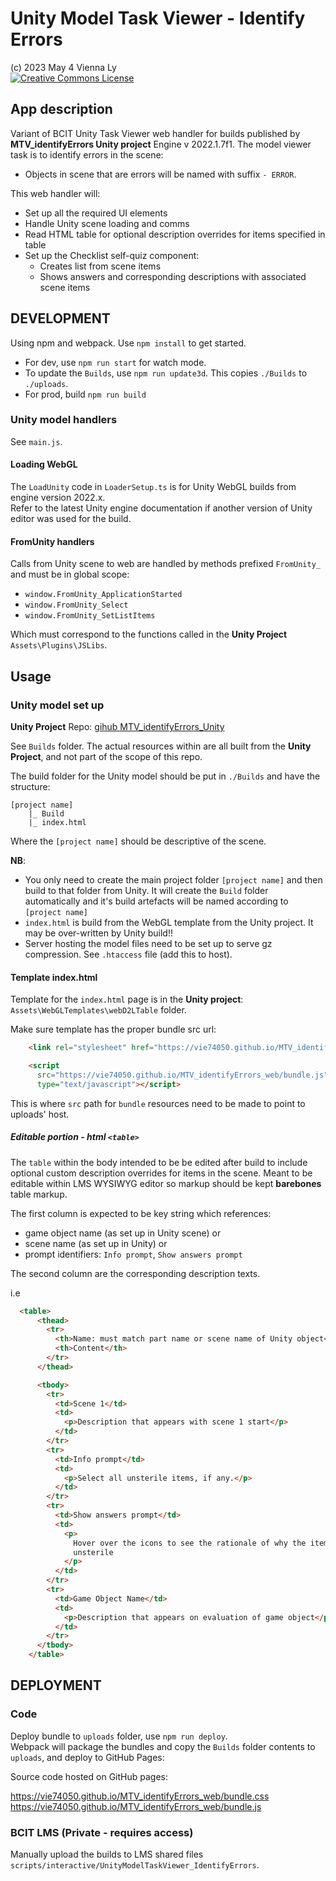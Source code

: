 # Unity Model Task Viewer - Identify Errors #

(c) 2023 May 4 Vienna Ly  
<a rel="license" href="http://creativecommons.org/licenses/by-nc-sa/4.0/" target="_blank"><img alt="Creative Commons License" style="border-width:0" src="https://i.creativecommons.org/l/by-nc-sa/4.0/88x31.png" /></a></a>

## App description ##

Variant of BCIT Unity Task Viewer web handler for builds published by **MTV_identifyErrors Unity project** Engine v 2022.1.7f1.  The model viewer task is to identify errors in the scene:

- Objects in scene that are errors will be named with suffix `- ERROR`.

This web handler will:

- Set up all the required UI elements
- Handle Unity scene loading and comms
- Read HTML table for optional description overrides for items specified in table
- Set up the Checklist self-quiz component:
  - Creates list from scene items
  - Shows answers and corresponding descriptions with associated scene items

## DEVELOPMENT ##

Using npm and webpack. Use `npm install` to get started.

- For dev, use `npm run start` for watch mode.
- To update the `Builds`, use `npm run update3d`.  This copies `./Builds` to `./uploads`.
- For prod, build `npm run build`

### Unity model handlers ###

See `main.js`.  

#### Loading WebGL ####

The `LoadUnity` code in `LoaderSetup.ts` is for Unity WebGL builds from engine version 2022.x.  
Refer to the latest Unity engine documentation if another version of Unity editor was used for the build.

#### FromUnity handlers ####

Calls from Unity scene to web are handled by methods prefixed `FromUnity_` and must be in global scope:

- `window.FromUnity_ApplicationStarted`
- `window.FromUnity_Select`
- `window.FromUnity_SetListItems`

Which must correspond to the functions called in the **Unity Project** `Assets\Plugins\JSLibs`.

## Usage ##

### Unity model set up ###

**Unity Project** Repo: [gihub MTV_identifyErrors_Unity](https://github.com/vie74050/MTV_identifyErrors_Unity)

See `Builds` folder.  The actual resources within are all built from the **Unity Project**, and not part of the scope of this repo.

The build folder for the Unity model should be put in `./Builds` and have the structure:

```text
[project name]
    |_ Build
    |_ index.html
```

Where the `[project name]` should be descriptive of the scene.

**NB**:

- You only need to create the main project folder `[project name]` and then build to that folder from Unity.  It will create the `Build` folder automatically and it's build artefacts will be named according to `[project name]`
- `index.html` is build from the WebGL template from the Unity project.  It may be over-written by Unity build!!
- Server hosting the model files need to be set up to serve gz compression.  See `.htaccess` file (add this to host).

#### Template index.html ####

Template for the `index.html` page is in the **Unity project**: `Assets\WebGLTemplates\webD2LTable` folder.  

Make sure template has the proper bundle src url:

```html
    <link rel="stylesheet" href="https://vie74050.github.io/MTV_identifyErrors_web/bundle.css" />

    <script 
      src="https://vie74050.github.io/MTV_identifyErrors_web/bundle.js"
      type="text/javascript"></script> 
```

This is where `src` path for `bundle` resources need to be made to point to uploads' host.

##### Editable portion - html `<table>` #####

The `table` within the body intended to be be edited after build to include optional custom description overrides for items in the scene. Meant to be editable within LMS WYSIWYG editor so markup should be kept **barebones** table markup.

The first column is expected to be key string which references:

- game object name (as set up in Unity scene) or
- scene name (as set up in Unity) or
- prompt identifiers: `Info prompt`, `Show answers prompt`

The second column are the corresponding description texts.

i.e

```html
  <table>
      <thead>
        <tr>
          <th>Name: must match part name or scene name of Unity object</th>
          <th>Content</th>
        </tr>
      </thead>

      <tbody>
        <tr>
          <td>Scene 1</td>
          <td>
            <p>Description that appears with scene 1 start</p>
          </td>
        </tr>
        <tr>
          <td>Info prompt</td>
          <td>
            <p>Select all unsterile items, if any.</p>
          </td>
        </tr>
        <tr>
          <td>Show answers prompt</td>
          <td>
            <p>
              Hover over the icons to see the rationale of why the item is
              unsterile
            </p>
          </td>
        </tr>
        <tr>
          <td>Game Object Name</td>
          <td>
            <p>Description that appears on evaluation of game object</p>
          </td>
        </tr>
      </tbody>
    </table>
```

## DEPLOYMENT ##

### Code ###

Deploy bundle to `uploads` folder, use `npm run deploy`.  
Webpack will package the bundles and copy the `Builds` folder contents to `uploads`, and deploy to GitHub Pages:

Source code hosted on GitHub pages:

<https://vie74050.github.io/MTV_identifyErrors_web/bundle.css>
<https://vie74050.github.io/MTV_identifyErrors_web/bundle.js>

### BCIT LMS (Private - requires access) ###

Manually upload the builds to LMS shared files `scripts/interactive/UnityModelTaskViewer_IdentifyErrors`.
